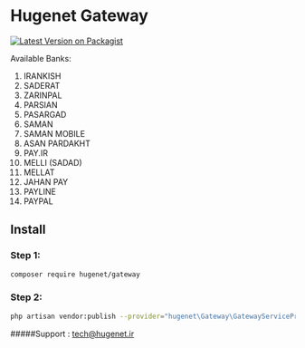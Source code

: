 # Hugenet Gateway

[![Latest Version on Packagist](https://img.shields.io/badge/version-1.0.0-%230a0)](https://packagist.org/packages/hugenet/gateway)


Available Banks:
 1. IRANKISH
 2. SADERAT
 3. ZARINPAL
 4. PARSIAN
 5. PASARGAD
 6. SAMAN
 7. SAMAN MOBILE
 8. ASAN PARDAKHT
 9. PAY.IR
10. MELLI (SADAD)
11. MELLAT
12. JAHAN PAY
13. PAYLINE
14. PAYPAL


## Install
 
### Step 1:

``` bash
composer require hugenet/gateway
```

### Step 2:

``` bash
php artisan vendor:publish --provider="hugenet\Gateway\GatewayServiceProvider"
```
 
 #####Support : tech@hugenet.ir